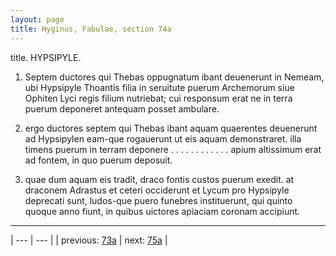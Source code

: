 ```yaml
---
layout: page
title: Hyginus, Fabulae, section 74a
---
```


title. HYPSIPYLE.



1. Septem ductores qui Thebas oppugnatum ibant deuenerunt in Nemeam, ubi Hypsipyle Thoantis filia in seruitute puerum Archemorum siue Ophiten Lyci regis filium nutriebat; cui responsum erat ne in terra puerum deponeret antequam posset ambulare.



2. ergo ductores septem qui Thebas ibant aquam quaerentes deuenerunt ad Hypsipylen eam-que rogauerunt ut eis aquam demonstraret. illa timens puerum in terram deponere . . . . . . . . . . . . apium altissimum erat ad fontem, in quo puerum deposuit.



3. quae dum aquam eis tradit, draco fontis custos puerum exedit. at draconem Adrastus et ceteri occiderunt et Lycum pro Hypsipyle deprecati sunt, ludos-que puero funebres instituerunt, qui quinto quoque anno fiunt, in quibus uictores apiaciam coronam accipiunt.



---

| --- | --- |
| previous: [73a](../73a/) | next: [75a](../75a/) |